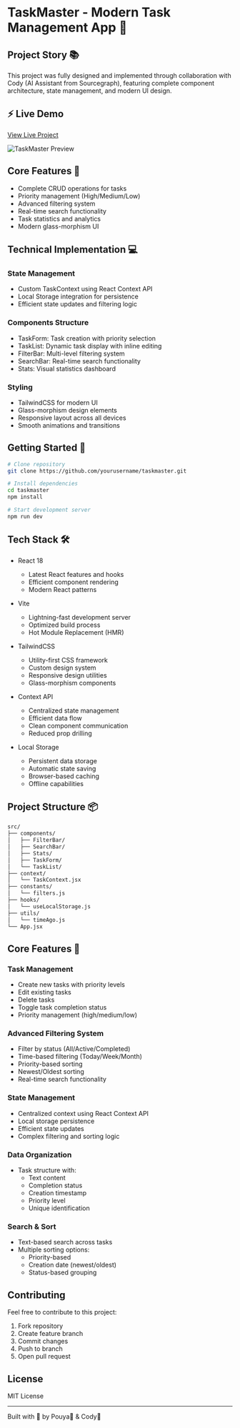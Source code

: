 # TaskMaster - Modern Task Management App 🚀

## Project Story 📚

This project was fully designed and implemented through collaboration with Cody (AI Assistant from Sourcegraph), featuring complete component architecture, state management, and modern UI design.
## ⚡ Live Demo
[View Live Project](https://advanced-todo-list-eight.vercel.app/)

![TaskMaster Preview](https://s6.uupload.ir/files/capture_5bui.png)

## Core Features 🌟
- Complete CRUD operations for tasks
- Priority management (High/Medium/Low)
- Advanced filtering system
- Real-time search functionality
- Task statistics and analytics
- Modern glass-morphism UI

## Technical Implementation 💻
### State Management
- Custom TaskContext using React Context API
- Local Storage integration for persistence
- Efficient state updates and filtering logic

### Components Structure
- TaskForm: Task creation with priority selection
- TaskList: Dynamic task display with inline editing
- FilterBar: Multi-level filtering system
- SearchBar: Real-time search functionality
- Stats: Visual statistics dashboard

### Styling
- TailwindCSS for modern UI
- Glass-morphism design elements
- Responsive layout across all devices
- Smooth animations and transitions

## Getting Started 🚀
```bash
# Clone repository
git clone https://github.com/yourusername/taskmaster.git

# Install dependencies
cd taskmaster
npm install

# Start development server
npm run dev
```
## Tech Stack 🛠️
- React 18
  - Latest React features and hooks
  - Efficient component rendering
  - Modern React patterns

- Vite
  - Lightning-fast development server
  - Optimized build process
  - Hot Module Replacement (HMR)

- TailwindCSS
  - Utility-first CSS framework
  - Custom design system
  - Responsive design utilities
  - Glass-morphism components

- Context API
  - Centralized state management
  - Efficient data flow
  - Clean component communication
  - Reduced prop drilling

- Local Storage
  - Persistent data storage
  - Automatic state saving
  - Browser-based caching
  - Offline capabilities

## Project Structure 📦
```bash
src/
├── components/
│   ├── FilterBar/
│   ├── SearchBar/
│   ├── Stats/
│   ├── TaskForm/
│   └── TaskList/
├── context/
│   └── TaskContext.jsx
├── constants/
│   └── filters.js
├── hooks/
│   └── useLocalStorage.js
├── utils/
│   └── timeAgo.js
└── App.jsx
```

## Core Features 🌟

### Task Management
- Create new tasks with priority levels
- Edit existing tasks
- Delete tasks
- Toggle task completion status
- Priority management (high/medium/low)

### Advanced Filtering System
- Filter by status (All/Active/Completed)
- Time-based filtering (Today/Week/Month)
- Priority-based sorting
- Newest/Oldest sorting
- Real-time search functionality

### State Management
- Centralized context using React Context API
- Local storage persistence
- Efficient state updates
- Complex filtering and sorting logic

### Data Organization
- Task structure with:
  - Text content
  - Completion status
  - Creation timestamp
  - Priority level
  - Unique identification

### Search & Sort
- Text-based search across tasks
- Multiple sorting options:
  - Priority-based
  - Creation date (newest/oldest)
  - Status-based grouping

## Contributing
Feel free to contribute to this project:
1. Fork repository
2. Create feature branch
3. Commit changes
4. Push to branch
5. Open pull request

## License
MIT License

---
Built with 💜 by Pouya🦊 & Cody🤖
